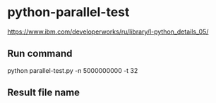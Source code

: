 # python-parallel-test
https://www.ibm.com/developerworks/ru/library/l-python_details_05/

## Run command
python parallel-test.py -n 5000000000 -t 32 

## Result file name


